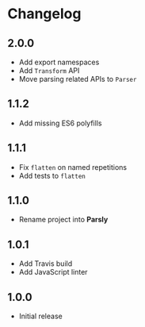 # Changelog

## 2.0.0

* Add export namespaces
* Add `Transform` API
* Move parsing related APIs to `Parser`

## 1.1.2

* Add missing ES6 polyfills

## 1.1.1

* Fix `flatten` on named repetitions
* Add tests to `flatten`

## 1.1.0

* Rename project into __Parsly__

## 1.0.1

* Add Travis build
* Add JavaScript linter

## 1.0.0

* Initial release
